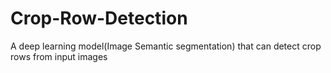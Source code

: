 # Crop-Row-Detection
A deep learning model(Image Semantic segmentation) that can detect crop rows from input images
